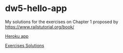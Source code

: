 # dw5-hello-app
My solutions for the exercises on Chapter 1 proposed by https://www.railstutorial.org/book/

[Heroku app](https://murmuring-brushlands-50885.herokuapp.com/)

[Exercises Solutions](https://github.com/jhonndabi/dw5-hello-app/wiki/Solutions)
